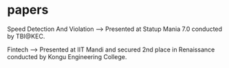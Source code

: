 # papers

Speed Detection And Violation --> Presented at Statup Mania 7.0 conducted by TBI@KEC.

Fintech --> Presented at IIT Mandi and secured 2nd place in Renaissance conducted by Kongu Engineering College.



             

